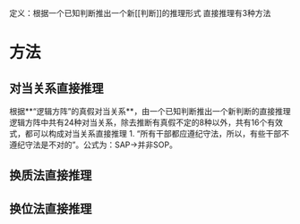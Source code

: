 定义：根据一个已知判断推出一个新[[判断]]的推理形式
直接推理有3种方法
# 方法
## 对当关系直接推理
根据**“逻辑方阵”的真假对当关系**，由一个已知判断推出一个新判断的直接推理
逻辑方阵中共有24种对当关系，除去推断有真假不定的8种以外，共有16个有效式，都可以构成对当关系直接推理
	1. “所有干部都应遵纪守法，所以，有些干部不遵纪守法是不对的”。公式为：SAP→并非SOP。
## 换质法直接推理


## 换位法直接推理
